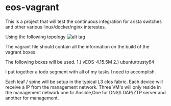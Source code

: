 # eos-vagrant

This is a project that will test the continuous integration for arista switches and other various linux/docker/nginx interestes.

Using the following topology
![alt tag](https://github.com/burnyd/eos-vagrant/blob/master/arista-vagrant.jpg)

The vagrant file should contain all the information on the build of the vagrant boxes.

The following boxes will be used.
1.) vEOS-4.15.5M 
2.) ubuntu/trusty64

I put together a todo segment with all of my tasks I need to accomplish.

Each leaf / spine will be setup in the typical L3 clos fabric.
Each device will receive a IP from the management network.
Three VM's will only reside in the management network one fir Ansible,One for DNS/LDAP/ZTP server and another for management.

